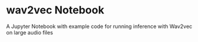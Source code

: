 # wav2vec Notebook
A Jupyter Notebook with example code for running inference with Wav2vec on large audio files
